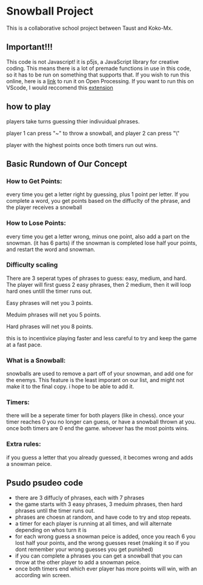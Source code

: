 # Snowball Project

This is a collaborative school project between Taust and Koko-Mx. 

## Important!!!
This code is not Javascript! it is p5js, a JavaScript library for creative coding. This means there is a lot of premade functions in use in this code, so it has to be run on something that supports that. If you wish to run this online, here is a [link](https://openprocessing.org/sketch/1723309) to run it on Open Processing. If you want to run this on VScode, I would reccomend this [extension](https://marketplace.visualstudio.com/items?itemName=samplavigne.p5-vscode#:~:text=Open%20the%20Command%20Palette%20with,your%20sketch%20in%20a%20browser)
 

## how to play
players take turns guessing thier indivuidual phrases.  

player 1 can press "~" to throw a snowball, and player 2 can press "\\"    

player with the highest points once both timers run out wins.   


## Basic Rundown of Our Concept

### How to Get Points:
every time you get a letter right by guessing, plus 1 point per letter. If you complete a word, you get points based on the diffuclty of the phrase, and the player receives a snowball   

### How to Lose Points:
every time you get a letter wrong, minus one point, also add a part on the snowman. (it has 6 parts) if the snowman is completed lose half your points, and restart the word and snowman. 

### Difficulty scaling
There are 3 seperat types of phrases to guess: easy, medium, and hard. The player will first guess 2 easy phrases, then 2 medium, then it will loop hard ones untill the timer runs out.  

Easy phrases will net you 3 points. 

Meduim phrases will net you 5 points.   

Hard phrases will net you 8 points. 

this is to incentivice playing faster and less careful to try and keep the game at a fast pace. 

### What is a Snowball: 
snowballs are used to remove a part off of your snowman, and add one for the enemys. This feature is the least imporant on our list, and might not make it to the final copy. i hope to be able to add it.

### Timers:
there will be a seperate timer for both players (like in chess). once your timer reaches 0 you no longer can guess, or have a snowball thrown at you. once both timers are 0 end the game. whoever has the most points wins. 

### Extra rules:
if you guess a letter that you already guessed, it becomes wrong and adds a snowman peice.

## Psudo psudeo code 
- there are 3 diffucly of phrases, each with 7 phrases
- the game starts with 3 easy phrases, 3 meduim phrases, then hard phrases until the timer runs out.
- phrases are choesn at random, and have code to try and stop repeats. 
- a timer for each player is running at all times, and will alternate depending on whos turn it is
- for each wrong guess a snowman peice is added, once you reach 6 you lost half your points, and the wrong guesses reset (making it so if you dont remember your wrong guesses you get punished)
- if you can complete a phrases you can get a snowball that you can throw at the other player to add a snowman peice. 
- once both timers end which ever player has more points will win, with an according win screen. 









